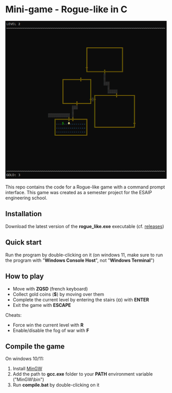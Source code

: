 <!-- # TODO

- [x] add the player and the stairs
- add game mechanics:
    - [x] the player can move up, down, left and right with WASD
    - [x] if the player tries to move into a wall, cancel the movement
    - [x] if the player is on top of the stairs, get to the level below if he presses "e"
    - [x] add gold coins that the player can collect
    - [x] add a level counter and a gold counter
    - [x] add a fog of war system
    - [x] find a way to turn the FOW on and off
- [x] add a batch file to compile the game
- [x] add colors -->

# Mini-game - Rogue-like in C

<div style="text-align: center;">

![game screenshot](docs/game_screenshot.png)

</div>

This repo contains the code for a Rogue-like game with a command prompt interface. This game was created as a semester project for the ESAIP engineering school.

## Installation

Download the latest version of the **rogue_like.exe** executable (cf. [releases](https://github.com/Gwizdo51/C_Rogue_like/releases))

## Quick start

Run the program by double-clicking on it (on windows 11, make sure to run the program with "**Windows Console Host**", not "**Windows Terminal**")

## How to play

- Move with **ZQSD** (french keyboard)
- Collect gold coins (**$**) by moving over them
- Complete the current level by entering the stairs (**¤**) with **ENTER**
- Exit the game with **ESCAPE**

Cheats:
- Force win the current level with **R**
- Enable/disable the fog of war with **F**

## Compile the game

On windows 10/11:
1. Install [MinGW](https://sourceforge.net/projects/mingw/)
2. Add the path to **gcc.exe** folder to your **PATH** environment variable ("MinGW\bin")
3. Run **compile.bat** by double-clicking on it
